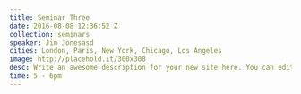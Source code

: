 ```yaml
---
title: Seminar Three
date: 2016-08-08 12:36:52 Z
collection: seminars
speaker: Jim Jonesasd
cities: London, Paris, New York, Chicago, Los Angeles
image: http://placehold.it/300x300
desc: Write an awesome description for your new site here. You can edit this linet will appear in your document head meta (for Google search results) and in your feed.xml site description.
time: 5 - 6pm
---
```

